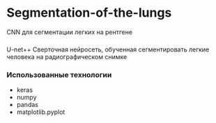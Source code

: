 # Segmentation-of-the-lungs
CNN для сегментации легких на рентгене

### 
U-net++ Сверточная нейросеть, обученная сегментировать легкие человека на радиографическом снимке

### Использованные технологии <br>
* keras 
* numpy 
* pandas 
* matplotlib.pyplot 
